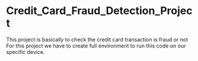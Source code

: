 # Credit_Card_Fraud_Detection_Project
This project is basically to check the credit card transaction is fraud or not 
For this project we have to create full environment to run this code on our specific device.
